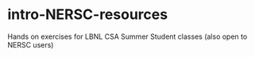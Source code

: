 # intro-NERSC-resources
Hands on exercises for LBNL CSA Summer Student classes (also open to NERSC users) 
